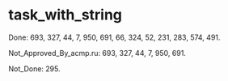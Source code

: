 # task_with_string

Done:                    693, 327, 44, 7, 950, 691, 66, 324, 52, 231, 283, 574, 491.

Not_Approved_By_acmp.ru: 693, 327, 44, 7, 950, 691.

Not_Done: 295.
